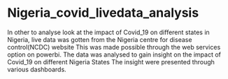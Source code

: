 # Nigeria_covid_livedata_analysis
In other to analyse look at the impact of Covid_19 on different states in Nigeria,
live data was gotten from the Nigeria centre for disease control(NCDC) website
This was made possible through the web services option on powerbi.
The data was analysed to gain insight on the impact of Covid_19 on different Nigeria States
The insight were presented through various dashboards.
